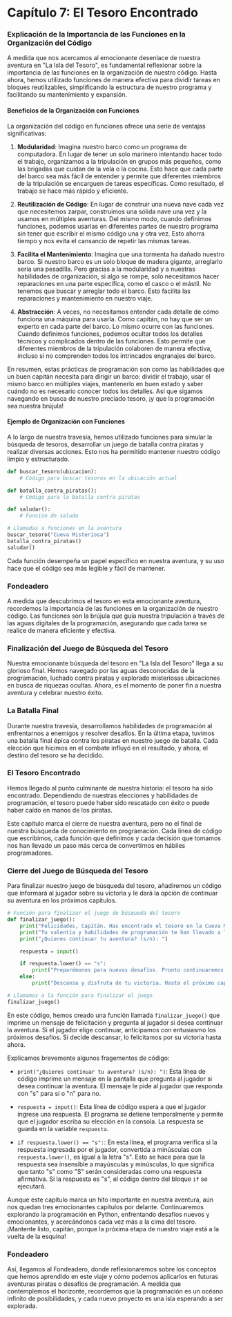  
# Capítulo 7: El Tesoro Encontrado

### Explicación de la Importancia de las Funciones en la Organización del Código

A medida que nos acercamos al emocionante desenlace de nuestra aventura en "La Isla del Tesoro", es fundamental reflexionar sobre la importancia de las funciones en la organización de nuestro código. Hasta ahora, hemos utilizado funciones de manera efectiva para dividir tareas en bloques reutilizables, simplificando la estructura de nuestro programa y facilitando su mantenimiento y expansión.

#### Beneficios de la Organización con Funciones

La organización del código en funciones ofrece una serie de ventajas significativas:

  1. **Modularidad**: Imagina nuestro barco como un programa de computadora. En lugar de tener un solo marinero intentando hacer todo el trabajo, organizamos a la tripulación en grupos más pequeños, como las brigadas que cuidan de la vela o la cocina. Esto hace que cada parte del barco sea más fácil de entender y permite que diferentes miembros de la tripulación se encarguen de tareas específicas. Como resultado, el trabajo se hace más rápido y eficiente.

  2. **Reutilización de Código**: En lugar de construir una nueva nave cada vez que necesitemos zarpar, construimos una sólida nave una vez y la usamos en múltiples aventuras. Del mismo modo, cuando definimos funciones, podemos usarlas en diferentes partes de nuestro programa sin tener que escribir el mismo código una y otra vez. Esto ahorra tiempo y nos evita el cansancio de repetir las mismas tareas.

  3. **Facilita el Mantenimiento**: Imagina que una tormenta ha dañado nuestro barco. Si nuestro barco es un solo bloque de madera gigante, arreglarlo sería una pesadilla. Pero gracias a la modularidad y a nuestras habilidades de organización, si algo se rompe, solo necesitamos hacer reparaciones en una parte específica, como el casco o el mástil. No tenemos que buscar y arreglar todo el barco. Esto facilita las reparaciones y mantenimiento en nuestro viaje.

  4. **Abstracción**: A veces, no necesitamos entender cada detalle de cómo funciona una máquina para usarla. Como capitán, no hay que ser un experto en cada parte del barco. Lo mismo ocurre con las funciones. Cuando definimos funciones, podemos ocultar todos los detalles técnicos y complicados dentro de las funciones. Esto permite que diferentes miembros de la tripulación colaboren de manera efectiva, incluso si no comprenden todos los intrincados engranajes del barco.

En resumen, estas prácticas de programación son como las habilidades que un buen capitán necesita para dirigir un barco: dividir el trabajo, usar el mismo barco en múltiples viajes, mantenerlo en buen estado y saber cuándo no es necesario conocer todos los detalles. Así que sigamos navegando en busca de nuestro preciado tesoro, ¡y que la programación sea nuestra brújula!

#### Ejemplo de Organización con Funciones

A lo largo de nuestra travesía, hemos utilizado funciones para simular la búsqueda de tesoros, desarrollar un juego de batalla contra piratas y realizar diversas acciones. Esto nos ha permitido mantener nuestro código limpio y estructurado.

```python
def buscar_tesoro(ubicacion):
    # Código para buscar tesoros en la ubicación actual

def batalla_contra_piratas():
    # Código para la batalla contra piratas

def saludar():
    # Función de saludo

# Llamadas a funciones en la aventura
buscar_tesoro("Cueva Misteriosa")
batalla_contra_piratas()
saludar()
```

Cada función desempeña un papel específico en nuestra aventura, y su uso hace que el código sea más legible y fácil de mantener.

### Fondeadero

A medida que descubrimos el tesoro en esta emocionante aventura, recordemos la importancia de las funciones en la organización de nuestro código. Las funciones son la brújula que guía nuestra tripulación a través de las aguas digitales de la programación, asegurando que cada tarea se realice de manera eficiente y efectiva.



### Finalización del Juego de Búsqueda del Tesoro

Nuestra emocionante búsqueda del tesoro en "La Isla del Tesoro" llega a su glorioso final. Hemos navegado por las aguas desconocidas de la programación, luchado contra piratas y explorado misteriosas ubicaciones en busca de riquezas ocultas. Ahora, es el momento de poner fin a nuestra aventura y celebrar nuestro éxito.

### La Batalla Final

Durante nuestra travesía, desarrollamos habilidades de programación al enfrentarnos a enemigos y resolver desafíos. En la última etapa, tuvimos una batalla final épica contra los piratas en nuestro juego de batalla. Cada elección que hicimos en el combate influyó en el resultado, y ahora, el destino del tesoro se ha decidido.

### El Tesoro Encontrado

Hemos llegado al punto culminante de nuestra historia: el tesoro ha sido encontrado. Dependiendo de nuestras elecciones y habilidades de programación, el tesoro puede haber sido rescatado con éxito o puede haber caído en manos de los piratas.

Este capítulo marca el cierre de nuestra aventura, pero no el final de nuestra búsqueda de conocimiento en programación. Cada línea de código que escribimos, cada función que definimos y cada decisión que tomamos nos han llevado un paso más cerca de convertirnos en hábiles programadores.


### Cierre del Juego de Búsqueda del Tesoro

Para finalizar nuestro juego de búsqueda del tesoro, añadiremos un código que informará al jugador sobre su victoria y le dará la opción de continuar su aventura en los próximos capítulos.

```python
# Función para finalizar el juego de búsqueda del tesoro
def finalizar_juego():
    print("Felicidades, Capitán. Has encontrado el tesoro en la Cueva Misteriosa.")
    print("Tu valentía y habilidades de programación te han llevado a la victoria.")
    print("¿Quieres continuar tu aventura? (s/n): ")

    respuesta = input()

    if respuesta.lower() == "s":
        print("Preparémonos para nuevos desafíos. Pronto continuaremos nuestra travesía.")
    else:
        print("Descansa y disfruta de tu victoria. Hasta el próximo capítulo, Capitán.")

# Llamamos a la función para finalizar el juego
finalizar_juego()
```

En este código, hemos creado una función llamada `finalizar_juego()` que imprime un mensaje de felicitación y pregunta al jugador si desea continuar la aventura. Si el jugador elige continuar, anticipamos con entusiasmo los próximos desafíos. Si decide descansar, lo felicitamos por su victoria hasta ahora.

Explicamos brevemente algunos fragementos de código:

  - `print("¿Quieres continuar tu aventura? (s/n): ")`: Esta línea de código imprime un mensaje en la pantalla que pregunta al jugador si desea continuar la aventura. El mensaje le pide al jugador que responda con "s" para sí o "n" para no.

  - `respuesta = input()`: Esta línea de código espera a que el jugador ingrese una respuesta. El programa se detiene temporalmente y permite que el jugador escriba su elección en la consola. La respuesta se guarda en la variable `respuesta`.

  - `if respuesta.lower() == "s":`: En esta línea, el programa verifica si la respuesta ingresada por el jugador, convertida a minúsculas con `respuesta.lower()`, es igual a la letra "s". Esto se hace para que la respuesta sea insensible a mayúsculas y minúsculas, lo que significa que tanto "s" como "S" serán consideradas como una respuesta afirmativa. Si la respuesta es "s", el código dentro del bloque `if` se ejecutará.

Aunque este capítulo marca un hito importante en nuestra aventura, aún nos quedan tres emocionantes capítulos por delante. Continuaremos explorando la programación en Python, enfrentando desafíos nuevos y emocionantes, y acercándonos cada vez más a la cima del tesoro. ¡Mantente listo, capitán, porque la próxima etapa de nuestro viaje está a la vuelta de la esquina!

### Fondeadero

Así, llegamos al Fondeadero, donde reflexionaremos sobre los conceptos que hemos aprendido en este viaje y cómo podemos aplicarlos en futuras aventuras piratas o desafíos de programación. A medida que contemplemos el horizonte, recordemos que la programación es un océano infinito de posibilidades, y cada nuevo proyecto es una isla esperando a ser explorada.
